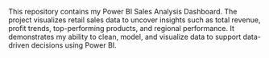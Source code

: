 This repository contains my Power BI Sales Analysis Dashboard. The project visualizes retail sales data to uncover insights such as total revenue, profit trends, top-performing products, and regional performance. It demonstrates my ability to clean, model, and visualize data to support data-driven decisions using Power BI.
